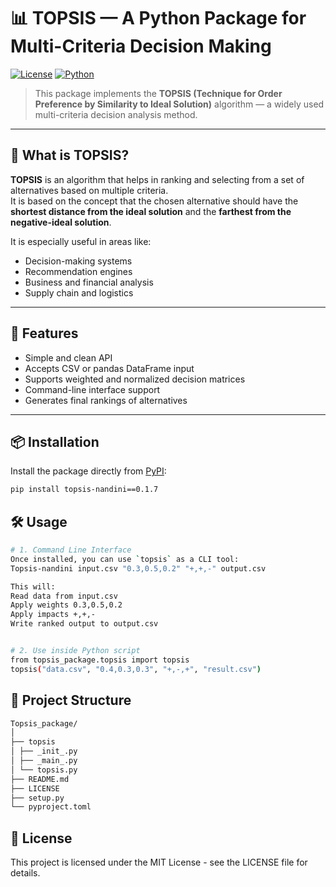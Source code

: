 # 📊 TOPSIS — A Python Package for Multi-Criteria Decision Making

[![License](https://img.shields.io/badge/License-MIT-blue.svg)](LICENSE)
[![Python](https://img.shields.io/badge/Python-3.6%2B-blue)](https://www.python.org/downloads/)

> This package implements the **TOPSIS (Technique for Order Preference by Similarity to Ideal Solution)** algorithm — a widely used multi-criteria decision analysis method.

---

## 📌 What is TOPSIS?

**TOPSIS** is an algorithm that helps in ranking and selecting from a set of alternatives based on multiple criteria.  
It is based on the concept that the chosen alternative should have the **shortest distance from the ideal solution** and the **farthest from the negative-ideal solution**.

It is especially useful in areas like:
- Decision-making systems
- Recommendation engines
- Business and financial analysis
- Supply chain and logistics

---

## 🚀 Features

- Simple and clean API
- Accepts CSV or pandas DataFrame input
- Supports weighted and normalized decision matrices
- Command-line interface support
- Generates final rankings of alternatives
---

## 📦 Installation

Install the package directly from [PyPI](https://pypi.org):

```bash
pip install topsis-nandini==0.1.7
```

## 🛠️ Usage

```bash
# 1. Command Line Interface
Once installed, you can use `topsis` as a CLI tool:
Topsis-nandini input.csv "0.3,0.5,0.2" "+,+,-" output.csv

This will:
Read data from input.csv
Apply weights 0.3,0.5,0.2
Apply impacts +,+,-
Write ranked output to output.csv


# 2. Use inside Python script
from topsis_package.topsis import topsis
topsis("data.csv", "0.4,0.3,0.3", "+,-,+", "result.csv")
```

## 📁 Project Structure
```bash
Topsis_package/
│
├── topsis
│ ├── _init_.py 
│ ├── _main_.py 
│ └── topsis.py 
├── README.md 
├── LICENSE 
├── setup.py 
└── pyproject.toml 
```
## 📄 License
This project is licensed under the MIT License - see the LICENSE file for details.

